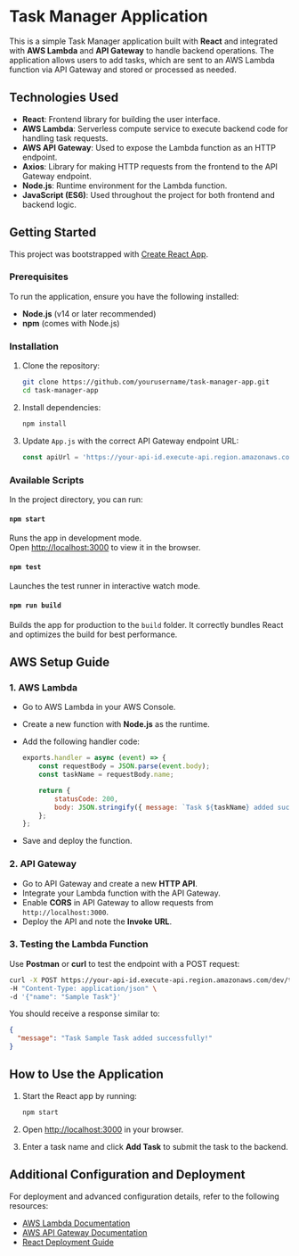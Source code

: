 # Task Manager Application

This is a simple Task Manager application built with **React** and integrated with **AWS Lambda** and **API Gateway** to handle backend operations. The application allows users to add tasks, which are sent to an AWS Lambda function via API Gateway and stored or processed as needed.

## Technologies Used

- **React**: Frontend library for building the user interface.
- **AWS Lambda**: Serverless compute service to execute backend code for handling task requests.
- **AWS API Gateway**: Used to expose the Lambda function as an HTTP endpoint.
- **Axios**: Library for making HTTP requests from the frontend to the API Gateway endpoint.
- **Node.js**: Runtime environment for the Lambda function.
- **JavaScript (ES6)**: Used throughout the project for both frontend and backend logic.

## Getting Started

This project was bootstrapped with [Create React App](https://github.com/facebook/create-react-app).

### Prerequisites

To run the application, ensure you have the following installed:

- **Node.js** (v14 or later recommended)
- **npm** (comes with Node.js)

### Installation

1. Clone the repository:
   ```bash
   git clone https://github.com/yourusername/task-manager-app.git
   cd task-manager-app
   ```

2. Install dependencies:
   ```bash
   npm install
   ```

3. Update `App.js` with the correct API Gateway endpoint URL:
   ```javascript
   const apiUrl = 'https://your-api-id.execute-api.region.amazonaws.com/dev/tasks';
   ```

### Available Scripts

In the project directory, you can run:

#### `npm start`

Runs the app in development mode.\
Open [http://localhost:3000](http://localhost:3000) to view it in the browser.

#### `npm test`

Launches the test runner in interactive watch mode.

#### `npm run build`

Builds the app for production to the `build` folder. It correctly bundles React and optimizes the build for best performance.

## AWS Setup Guide

### 1. AWS Lambda

- Go to AWS Lambda in your AWS Console.
- Create a new function with **Node.js** as the runtime.
- Add the following handler code:

  ```javascript
  exports.handler = async (event) => {
      const requestBody = JSON.parse(event.body);
      const taskName = requestBody.name;

      return {
          statusCode: 200,
          body: JSON.stringify({ message: `Task ${taskName} added successfully!` }),
      };
  };
  ```

- Save and deploy the function.

### 2. API Gateway

- Go to API Gateway and create a new **HTTP API**.
- Integrate your Lambda function with the API Gateway.
- Enable **CORS** in API Gateway to allow requests from `http://localhost:3000`.
- Deploy the API and note the **Invoke URL**.

### 3. Testing the Lambda Function

Use **Postman** or **curl** to test the endpoint with a POST request:

```bash
curl -X POST https://your-api-id.execute-api.region.amazonaws.com/dev/tasks \
-H "Content-Type: application/json" \
-d '{"name": "Sample Task"}'
```

You should receive a response similar to:
```json
{
  "message": "Task Sample Task added successfully!"
}
```

## How to Use the Application

1. Start the React app by running:
   ```bash
   npm start
   ```

2. Open [http://localhost:3000](http://localhost:3000) in your browser.
3. Enter a task name and click **Add Task** to submit the task to the backend.

## Additional Configuration and Deployment

For deployment and advanced configuration details, refer to the following resources:

- [AWS Lambda Documentation](https://docs.aws.amazon.com/lambda/latest/dg/welcome.html)
- [AWS API Gateway Documentation](https://docs.aws.amazon.com/apigateway/latest/developerguide/welcome.html)
- [React Deployment Guide](https://facebook.github.io/create-react-app/docs/deployment)
